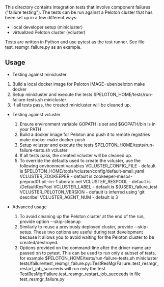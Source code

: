 This directory contains integration tests that involve component failures
("failure testing"). The tests can be run against a Peloton cluster that has
been set up in a few different ways:
- local developer setup (minicluster)
- virtualized Peloton cluster (vcluster)

Tests are written in Python and use pytest as the test runner. See file
test_resmgr_failure.py as an example.

Usage
-----
* Testing against minicluster
 1. Build a local docker image for Peloton
    IMAGE=uber/peloton make docker
 2. Setup minicluster and execute the tests
    $PELOTON_HOME/tests/run-failure-tests.sh minicluster
 3. If all tests pass, the created minicluster will be cleaned up.

* Testing against vcluster
  1. Ensure environment variable GOPATH is set and $GOPATH/bin is in your PATH
  2. Build a docker image for Peloton and push it to remote registries
     make docker
     make docker-push
  3. Setup vcluster and execute the tests
     $PELOTON_HOME/tests/run-failure-tests.sh vcluster
  4. If all tests pass, the created vcluster will be cleaned up.
  5. To override the defaults used to create the vcluster, use the following
     environment variables
     VCLUSTER_CONFIG_FILE - default is $PELOTON_HOME/tools/vcluster/config/default-small.yaml
     VCLUSTER_ZOOKEEPER - default is zookeeper-mesos-preprod01.pit-irn-1.uberatc.net
     VCLUSTER_RESPOOL - default is /DefaultResPool
     VCLUSTER_LABEL - default is ${USER}_failure_test
     VCLUSTER_PELOTON_VERSION - default is inferred using 'git describe'
     VCLUSTER_AGENT_NUM - default is 3


* Advanced usage
  1. To avoid cleaning up the Peloton cluster at the end of the run, provide
     option --skip-cleanup
  2. Similarly to reuse a previously deployed cluster, provide --skip-setup.
     These two options are useful during test development because it allows you
     to avoid waiting for the Peloton cluster to be created/destroyed.
  3. Options provided on the command-line after the driver-name are passed on to
     pytest. This can be used to run only a subset of tests, for example
     $PELOTON_HOME/tests/run-failure-tests.sh minicluster tests/failure/test_resmgr_failure.py::TestResMgrFailure::test_resmgr_restart_job_succeeds
     will run only the test TestResMgrFailure.test_resmgr_restart_job_succeeds in file test_resmgr_failure.py

